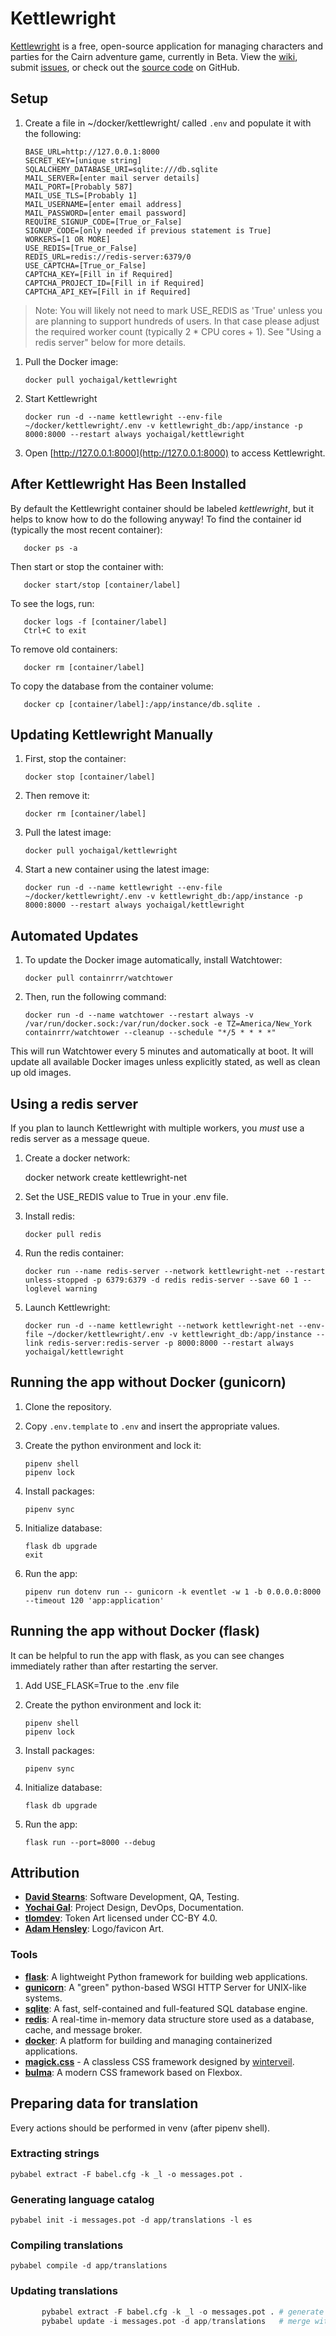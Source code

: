

# Kettlewright

[Kettlewright](https://kettlewright.com) is a free, open-source application for managing characters and parties for the Cairn adventure game, currently in Beta. View the [wiki](https://github.com/yochaigal/kettlewright/wiki), submit [issues](https://github.com/yochaigal/kettlewright/issues), or check out the [source code](https://github.com/yochaigal/kettlewright) on GitHub.

## Setup

1. Create a file in ~/docker/kettlewright/ called `.env` and populate it with the following:

       BASE_URL=http://127.0.0.1:8000
       SECRET_KEY=[unique string]
       SQLALCHEMY_DATABASE_URI=sqlite:///db.sqlite
       MAIL_SERVER=[enter mail server details]
       MAIL_PORT=[Probably 587]
       MAIL_USE_TLS=[Probably 1]
       MAIL_USERNAME=[enter email address]
       MAIL_PASSWORD=[enter email password]
       REQUIRE_SIGNUP_CODE=[True_or_False]
       SIGNUP_CODE=[only needed if previous statement is True]
       WORKERS=[1 OR MORE]
       USE_REDIS=[True_or_False]
       REDIS_URL=redis://redis-server:6379/0
       USE_CAPTCHA=[True_or_False]
       CAPTCHA_KEY=[Fill in if Required]
       CAPTCHA_PROJECT_ID=[Fill in if Required]
       CAPTCHA_API_KEY=[Fill in if Required]

> Note: You will likely not need to mark USE_REDIS as 'True' unless you are planning to support hundreds of users. In that case please adjust the required worker count (typically 2 * CPU cores + 1). See "Using a redis server" below for more details.


1. Pull the Docker image:

       docker pull yochaigal/kettlewright

2. Start Kettlewright

       docker run -d --name kettlewright --env-file ~/docker/kettlewright/.env -v kettlewright_db:/app/instance -p 8000:8000 --restart always yochaigal/kettlewright

3. Open [http://127.0.0.1:8000](http://127.0.0.1:8000) to access Kettlewright.

## After Kettlewright Has Been Installed

By default the Kettlewright container should be labeled _kettlewright_, but it helps to know how to do the following anyway!
To find the container id (typically the most recent container):

       docker ps -a

Then start or stop the container with:

       docker start/stop [container/label]

To see the logs, run:

       docker logs -f [container/label]
       Ctrl+C to exit

To remove old containers:

       docker rm [container/label]

To copy the database from the container volume:

       docker cp [container/label]:/app/instance/db.sqlite .

## Updating Kettlewright Manually

1. First, stop the container:

       docker stop [container/label]

2. Then remove it:

       docker rm [container/label]

3. Pull the latest image:

       docker pull yochaigal/kettlewright

4. Start a new container using the latest image:

       docker run -d --name kettlewright --env-file ~/docker/kettlewright/.env -v kettlewright_db:/app/instance -p 8000:8000 --restart always yochaigal/kettlewright

## Automated Updates

1. To update the Docker image automatically, install Watchtower:

       docker pull containrrr/watchtower

2. Then, run the following command:

       docker run -d --name watchtower --restart always -v /var/run/docker.sock:/var/run/docker.sock -e TZ=America/New_York containrrr/watchtower --cleanup --schedule "*/5 * * * *"
       
This will run Watchtower every 5 minutes and automatically at boot. It will update all available Docker images unless explicitly stated, as well as clean up old images.

## Using a redis server

If you plan to launch Kettlewright with multiple workers, you _must_ use a redis server as a message queue.

1. Create a docker network:
   
   docker network create kettlewright-net

2. Set the USE_REDIS value to True in your .env file. 

3. Install redis:

       docker pull redis

4. Run the redis container:

       docker run --name redis-server --network kettlewright-net --restart unless-stopped -p 6379:6379 -d redis redis-server --save 60 1 --loglevel warning

5. Launch Kettlewright:

       docker run -d --name kettlewright --network kettlewright-net --env-file ~/docker/kettlewright/.env -v kettlewright_db:/app/instance --link redis-server:redis-server -p 8000:8000 --restart always yochaigal/kettlewright

## Running the app without Docker (gunicorn)

1. Clone the repository.

2. Copy `.env.template` to `.env` and insert the appropriate values.

3. Create the python environment and lock it:

       pipenv shell
       pipenv lock

5. Install packages:

       pipenv sync

6. Initialize database:

       flask db upgrade
       exit

7. Run the app:

       pipenv run dotenv run -- gunicorn -k eventlet -w 1 -b 0.0.0.0:8000 --timeout 120 'app:application'

## Running the app without Docker (flask)

It can be helpful to run the app with flask, as you can see changes immediately rather than after restarting the server.

1. Add USE_FLASK=True to the .env file

2. Create the python environment and lock it:

       pipenv shell
       pipenv lock

3. Install packages:

       pipenv sync

4. Initialize database:

       flask db upgrade

5. Run the app:

       flask run --port=8000 --debug

## Attribution

- [**David Stearns**](https://github.com/david-stearns): Software Development, QA, Testing.
- [**Yochai Gal**](https://newschoolrevolution.com): Project Design, DevOps, Documentation.
- [**tlomdev**](https://tlomdev.itch.io/tlomdevs-tokens): Token Art licensed under CC-BY 4.0.
- [**Adam Hensley**](https://adamhensley.itch.io/): Logo/favicon Art.

### Tools

- [**flask**](https://flask.palletsprojects.com/en/3.0.x/): A lightweight Python framework for building web applications.
- [**gunicorn**](https://gunicorn.org/): A "green" python-based WSGI HTTP Server for UNIX-like systems.
- [**sqlite**](https://www.sqlite.org): A fast, self-contained and full-featured SQL database engine.
- [**redis**](https://redis.io): A real-time in-memory data structure store used as a database, cache, and message broker.
- [**docker**](https://www.docker.com): A platform for building and managing containerized applications.
- [**magick.css**](https://css.winterveil.net) - A classless CSS framework designed by [winterveil](https://github.com/wintermute-cell).
- [**bulma**](https://github.com/jgthms/bulma): A modern CSS framework based on Flexbox.

## Preparing data for translation

Every actions should be performed in venv (after pipenv shell).

### Extracting strings

`pybabel extract -F babel.cfg -k _l -o messages.pot .`

### Generating language catalog

`pybabel init -i messages.pot -d app/translations -l es`

### Compiling translations

`pybabel compile -d app/translations`

### Updating translations

```python
       pybabel extract -F babel.cfg -k _l -o messages.pot . # generate new definitions
       pybabel update -i messages.pot -d app/translations   # merge with existing translations
```
